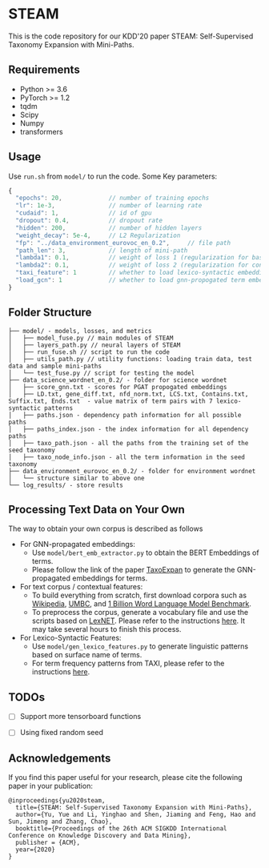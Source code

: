 # STEAM
This is the code repository for our KDD'20 paper STEAM: Self-Supervised Taxonomy Expansion with Mini-Paths.

## Requirements
* Python >= 3.6 
* PyTorch >= 1.2
* tqdm 
* Scipy
* Numpy
* transformers

## Usage
Use `run.sh` from `model/` to run the code.
Some Key parameters:
```javascript
{
  "epochs": 20,             // number of training epochs
  "lr": 1e-3,               // number of learning rate
  "cudaid": 1,              // id of gpu
  "dropout": 0.4,           // dropout rate
  "hidden": 200,            // number of hidden layers
  "weight_decay": 5e-4,     // L2 Regularization
  "fp": "../data_environment_eurovoc_en_0.2",     // file path
  "path_len": 3,            // length of mini-path
  "lambda1": 0.1,           // weight of loss 1 (regularization for base classifiers)
  "lambda2": 0.1,           // weight of loss 2 (regularization for consistency)
  "taxi_feature": 1         // whether to load lexico-syntactic embeddings
  "load_gcn": 1             // whether to load gnn-propogated term embeddings
}
```

## Folder Structure
  ```
  ├── model/ - models, losses, and metrics
  │   ├── model_fuse.py // main modules of STEAM
  │   ├── layers_path.py // neural layers of STEAM
  │   ├── run_fuse.sh // script to run the code
  │   ├── utils_path.py // utility functions: loading train data, test data and sample mini-paths
  │   └── test_fuse.py // script for testing the model
  ├── data_science_wordnet_en_0.2/ - folder for science wordnet
  │   ├── score_gnn.txt - scores for PGAT propogated embeddings
  │   ├── LD.txt, gene_diff.txt, nfd_norm.txt, LCS.txt, Contains.txt, Suffix.txt, Ends.txt  - value matrix of term pairs with 7 lexico-syntactic patterns 
  │   ├── paths.json - dependency path information for all possible paths
  │   ├── paths_index.json - the index information for all dependency paths
  │   ├── taxo_path.json - all the paths from the training set of the seed taxonomy
  │   ├── taxo_node_info.json - all the term information in the seed taxonomy
  ├── data_environment_eurovoc_en_0.2/ - folder for environment wordnet
  │   └── structure similar to above one
  └── log_results/ - store results
  ```

## Processing Text Data on Your Own
The way to obtain your own corpus is described as follows

- For GNN-propagated embeddings:
  - Use `model/bert_emb_extractor.py` to obtain the BERT Embeddings of terms.
  - Please follow the link of the paper [TaxoExpan](https://github.com/mickeystroller/TaxoExpan) to generate the GNN-propagated embeddings for terms. 
- For text corpus / contextual features: 
  - To build everything from scratch, first download corpora such as [Wikipedia](https://dumps.wikimedia.org/), [UMBC](https://ebiquity.umbc.edu/resource/html/id/351/UMBC-webbase-corpus), and [1 Billion Word Language Model Benchmark](http://www.statmt.org/lm-benchmark/).
  - To preprocess the corpus, generate a vocabulary file and use the scripts based on [LexNET](https://github.com/vered1986/LexNET). Please refer to the instructions [here](https://github.com/vered1986/LexNET/wiki/Detailed-Guide). It may take several hours to finish this process. 
- For Lexico-Syntactic Features:
  - Use `model/gen_lexico_features.py` to generate linguistic patterns based on surface name of terms.
  - For term frequency patterns from TAXI, please refer to the instructions [here](https://github.com/uhh-lt/taxi).
## TODOs

- [ ] Support more tensorboard functions
- [ ] Using fixed random seed


## Acknowledgements
If you find this paper useful for your research, please cite the following paper in your publication:

```
@inproceedings{yu2020steam,
  title={STEAM: Self-Supervised Taxonomy Expansion with Mini-Paths},
  author={Yu, Yue and Li, Yinghao and Shen, Jiaming and Feng, Hao and Sun, Jimeng and Zhang, Chao},
  booktitle={Proceedings of the 26th ACM SIGKDD International Conference on Knowledge Discovery and Data Mining},
  publisher = {ACM},
  year={2020}
}
```
